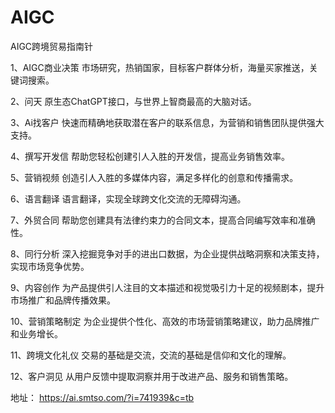 # AIGC
AIGC跨境贸易指南针

1、AIGC商业决策
市场研究，热销国家，目标客户群体分析，海量买家推送，关键词搜索。

2、问天
原生态ChatGPT接口，与世界上智商最高的大脑对话。

3、Ai找客户
快速而精确地获取潜在客户的联系信息，为营销和销售团队提供强大支持。

4、撰写开发信
帮助您轻松创建引人入胜的开发信，提高业务销售效率。

5、营销视频
创造引人入胜的多媒体内容，满足多样化的创意和传播需求。

6、语言翻译
语言翻译，实现全球跨文化交流的无障碍沟通。

7、外贸合同
帮助您创建具有法律约束力的合同文本，提高合同编写效率和准确性。

8、同行分析
深入挖掘竞争对手的进出口数据，为企业提供战略洞察和决策支持，实现市场竞争优势。

9、内容创作
为产品提供引人注目的文本描述和视觉吸引力十足的视频剧本，提升市场推广和品牌传播效果。

10、营销策略制定
为企业提供个性化、高效的市场营销策略建议，助力品牌推广和业务增长。

11、跨境文化礼仪
交易的基础是交流，交流的基础是信仰和文化的理解。

12、客户洞见
从用户反馈中提取洞察并用于改进产品、服务和销售策略。

地址：
https://ai.smtso.com/?i=741939&c=tb


